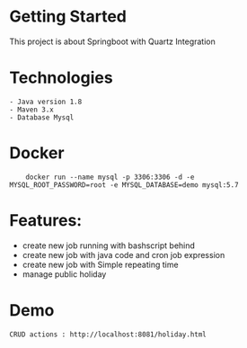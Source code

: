 # Getting Started
This project is about Springboot with Quartz Integration

# Technologies
    - Java version 1.8
    - Maven 3.x
    - Database Mysql
# Docker
````
    docker run --name mysql -p 3306:3306 -d -e MYSQL_ROOT_PASSWORD=root -e MYSQL_DATABASE=demo mysql:5.7
````

# Features:

- create new job running with bashscript behind
- create new job with java code and cron job expression
- create new job with Simple repeating time
- manage public holiday


# Demo
````
CRUD actions : http://localhost:8081/holiday.html

````
 